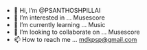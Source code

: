 - 👋 Hi, I’m @PSANTHOSHPILLAI
- 👀 I’m interested in ... Musescore
- 🌱 I’m currently learning ... Music
- 💞️ I’m looking to collaborate on ... Musescore
- 📫 How to reach me ... mdkpsp@gmail.com

<!---
PSANTHOSHPILLAI/PSANTHOSHPILLAI is a ✨ special ✨ repository because its `README.md` (this file) appears on your GitHub profile.
You can click the Preview link to take a look at your changes.
--->
